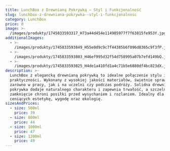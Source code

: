 ```yaml
---
title: LunchBox z Drewnianą Pokrywką – Styl i Funkcjonalność
slug: lunchbox-z-drewniana-pokrywka--styl-i-funkcjonalnosc
category: LunchBox
price: 0
image: >-
  /images/produkty/1745833593317_H73a44d454e114985977f7f63815fe953Y.jpg_720x720q50.avif
additionalImages:
  - >-
    /images/produkty/1745833593849_H55e0d9c9c7f44385b6f096d8365c9f3fP.jpg_720x720q50.avif
  - >-
    /images/produkty/1745833593803_H46ef995d32f54d758995a07b7efd149bQ.jpg_720x720q50.avif
  - >-
    /images/produkty/1745833593825_H4de1a410fd1a4c71b5e6880df4bc823dX.jpg_720x720q50.avif
description: >-
  LunchBox z elegancką drewnianą pokrywką to idealne połączenie stylu i
  praktyczności. Wykonany z wysokiej jakości materiałów, świetnie sprawdzi się
  zarówno w pracy, jak i na uczelni czy podczas podróży. Solidna drewniana
  pokrywka dodaje naturalnego charakteru i zapewnia trwałość, a szczelne
  zamknięcie chroni posiłki przed wysychaniem i rozlaniem. Idealny dla osób
  ceniących estetykę, wygodę oraz ekologię.
sizesAndPrices:
  - size: 500ml
    price: 39
  - size: 800ml
    price: 44
  - size: 1000ml
    price: 47
  - size: 1200ml
    price: 49
---
```


